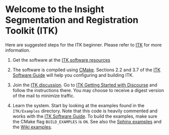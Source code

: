 Welcome to the Insight Segmentation and Registration Toolkit (ITK)
==================================================================

Here are suggested steps for the ITK beginner. Please refer to [ITK] for more
information.

  1. Get the software at the
     [ITK software resources](https://itk.org/ITK/resources/software.html)

  2. The software is compiled using [CMake]. Sections 2.2 and 3.7 of the
     [ITK Software Guide] will help you configuring and building ITK.

  3. Join the [ITK discussion]. Go to
     [ITK Getting Started with Discourse](https://discourse.itk.org/t/getting-started-with-discourse/22)
     and follow the instructions there. You may choose to receive a digest
     version of the mail to minimize traffic.

  4. Learn the system. Start by looking at the examples found in the
     `ITK/Examples` directory. Note that this code is heavily commented and
     works with the [ITK Software Guide]. To build the examples, make sure the
     CMake flag `BUILD_EXAMPLES` is `ON`. See also the [Sphinx examples] and
     the [Wiki examples].



[ITK]: https://itk.org
[ITK discussion]: https://discourse.itk.org/
[ITK Software Guide]: https://itk.org/ItkSoftwareGuide.pdf
[Sphinx examples]: https://itk.org/ITKExamples
[Wiki examples]: https://itk.org/Wiki/ITK/Examples

[CMake]: http://cmake.org
